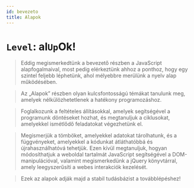 ```yaml
---
id: bevezeto
title: Alapok
---
```


# `Level`: al`Up`Ok!

> Eddig megismerkedtünk a bevezető részben a JavaScript alapfogalmaival, most pedig elérkeztünk ahhoz a ponthoz, hogy egy szintel feljebb léphetünk, ahol mélyebbre merülünk a nyelv alap működésében.

> Az „Alapok” részben olyan kulcsfontosságú témákat tanulunk meg, amelyek nélkülözhetetlenek a hatékony programozáshoz.

> Foglalkozunk a feltételes állításokkal, amelyek segítségével a programunk döntéseket hozhat, és megtanuljuk a ciklusokat, amelyekkel ismétlődő feladatokat végezhetünk el. 

> Megismerjük a tömböket, amelyekkel adatokat tárolhatunk, és a függvényeket, amelyekkel a kódunkat átláthatóbbá és újrahasználhatóvá tehetjük. Ezen kívül megtanuljuk, hogyan módosíthatjuk a weboldal tartalmát JavaScript segítségével a DOM-manipulációval, valamint megismerkedünk a jQuery könyvtárral, amely leegyszerűsíti a webes interakciók kezelését.

> Ezek az alapok adják majd a stabil tudásbázist a továbblépéshez!


